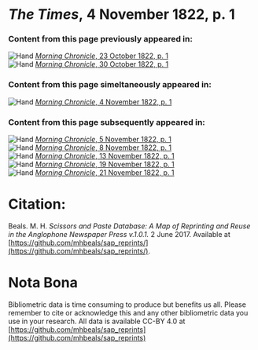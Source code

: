 # *The Times*, 4 November 1822, p. 1  
  
### Content from this page previously appeared in:  
![Hand](http://scissorsandpaste.net/wp-content/uploads/2017/06/smallhandpointer.png) [*Morning Chronicle*, 23 October 1822, p. 1](https://mhbeals.github.io/sap_html/Morning-Chronicle/Morning-Chronicle-23-October-1822-p-1)  
![Hand](http://scissorsandpaste.net/wp-content/uploads/2017/06/smallhandpointer.png) [*Morning Chronicle*, 30 October 1822, p. 1](https://mhbeals.github.io/sap_html/Morning-Chronicle/Morning-Chronicle-30-October-1822-p-1)  
  
### Content from this page simeltaneously appeared in:  
![Hand](http://scissorsandpaste.net/wp-content/uploads/2017/06/smallhandpointer.png) [*Morning Chronicle*, 4 November 1822, p. 1](https://mhbeals.github.io/sap_html/Morning-Chronicle/Morning-Chronicle-4-November-1822-p-1)  
  
### Content from this page subsequently appeared in:  
![Hand](http://scissorsandpaste.net/wp-content/uploads/2017/06/smallhandpointer.png) [*Morning Chronicle*, 5 November 1822, p. 1](https://mhbeals.github.io/sap_html/Morning-Chronicle/Morning-Chronicle-5-November-1822-p-1)  
![Hand](http://scissorsandpaste.net/wp-content/uploads/2017/06/smallhandpointer.png) [*Morning Chronicle*, 8 November 1822, p. 1](https://mhbeals.github.io/sap_html/Morning-Chronicle/Morning-Chronicle-8-November-1822-p-1)  
![Hand](http://scissorsandpaste.net/wp-content/uploads/2017/06/smallhandpointer.png) [*Morning Chronicle*, 13 November 1822, p. 1](https://mhbeals.github.io/sap_html/Morning-Chronicle/Morning-Chronicle-13-November-1822-p-1)  
![Hand](http://scissorsandpaste.net/wp-content/uploads/2017/06/smallhandpointer.png) [*Morning Chronicle*, 19 November 1822, p. 1](https://mhbeals.github.io/sap_html/Morning-Chronicle/Morning-Chronicle-19-November-1822-p-1)  
![Hand](http://scissorsandpaste.net/wp-content/uploads/2017/06/smallhandpointer.png) [*Morning Chronicle*, 21 November 1822, p. 1](https://mhbeals.github.io/sap_html/Morning-Chronicle/Morning-Chronicle-21-November-1822-p-1)  


# Citation: 

Beals. M. H. *Scissors and Paste Database: A Map of Reprinting and Reuse in the Anglophone Newspaper Press v.1.0.1.* 2 June 2017. Available at [https://github.com/mhbeals/sap_reprints/](https://github.com/mhbeals/sap_reprints/). 

# Nota Bona

Bibliometric data is time consuming to produce but benefits us all. Please remember to cite or acknowledge this and any other bibliometric data you use in your research. All data is available CC-BY 4.0 at [https://github.com/mhbeals/sap_reprints](https://github.com/mhbeals/sap_reprints)